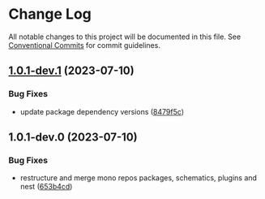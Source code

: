 # Change Log

All notable changes to this project will be documented in this file.
See [Conventional Commits](https://conventionalcommits.org) for commit guidelines.

## [1.0.1-dev.1](https://gitlab.com/rxap/packages/compare/@rxap/plugin-localazy@1.0.1-dev.0...@rxap/plugin-localazy@1.0.1-dev.1) (2023-07-10)

### Bug Fixes

- update package dependency versions ([8479f5c](https://gitlab.com/rxap/packages/commit/8479f5c405a885cc0f300cec6156584e4c65d59c))

## 1.0.1-dev.0 (2023-07-10)

### Bug Fixes

- restructure and merge mono repos packages, schematics, plugins and nest ([653b4cd](https://gitlab.com/rxap/packages/commit/653b4cd39fc92d322df9b3959651fea0aa6079da))
